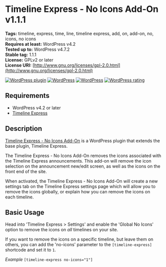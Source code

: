 # Timeline Express - No Icons Add-On v1.1.1

**Tags:**              timeline, express, time, line, timeline express, add, on, add-on, no, icons, no icons <br />
**Requires at least:** WordPress v4.2 <br />
**Tested up to:**      WordPress v4.7.2 <br />
**Stable tag:**        1.1.1 <br />
**License:**           GPLv2 or later <br />
**License URI:**       [http://www.gnu.org/licenses/gpl-2.0.html](http://www.gnu.org/licenses/gpl-2.0.html)

[![WordPress plugin](https://img.shields.io/wordpress/plugin/v/timeline-express-no-icons-add-on.svg?style=flat-square)](https://wordpress.org/plugins/timeline-express-no-icons-add-on/)
[![WordPress](https://img.shields.io/wordpress/v/timeline-express-no-icons-add-on.svg?style=flat-square)](https://wordpress.org/plugins/timeline-express-no-icons-add-on/)
[![WordPress](https://img.shields.io/wordpress/plugin/dt/timeline-express-no-icons-add-on.svg?style=flat-square)](https://wordpress.org/plugins/timeline-express-no-icons-add-on/)
[![WordPress rating](https://img.shields.io/wordpress/plugin/r/timeline-express-no-icons-add-on.svg?style=flat-square)](https://wordpress.org/support/plugin/timeline-express-no-icons-add-on)

## Requirements

- WordPress v4.2 or later
- [Timeline Express](https://wordpress.org/plugins/timeline-express/)

## Description

[Timeline Express - No Icons Add-On](https://wordpress.org/plugins/timeline-express-no-icons-add-on/) is a WordPress plugin that extends the base plugin, Timeline Express.

The Timeline Express - No Icons Add-On removes the icons associated with the Timeline Express announcements. This add-on will remove the icon selection on the announcement new/edit screen, as well as the icons on the front end of the site.

When activated, the Timeline Express - No Icons Add-On will create a new settings tab on the Timeline Express settings page which will allow you to remove the icons globally, or explain how you can remove the icons on each timeline.

## Basic Usage

Head into 'Timeline Express > Settings' and enable the 'Global No Icons' option to remove the icons on *all* timelines on your site.

If you want to remove the icons on a specific timeline, but leave them on others, you can add the 'no-icons' parameter to the `[timeline-express]` shortcode and set it to `1`.

*Example*
`[timeline-express no-icons="1"]`
